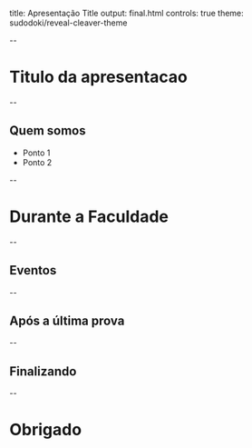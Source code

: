 title: Apresentação Title
output: final.html
controls: true
theme: sudodoki/reveal-cleaver-theme

--

# Titulo da apresentacao

--

## Quem somos
  - Ponto 1
  - Ponto 2

-- 

# Durante a Faculdade

-- 

## Eventos

--

## Após a última prova

-- 

## Finalizando 

-- 

# Obrigado
